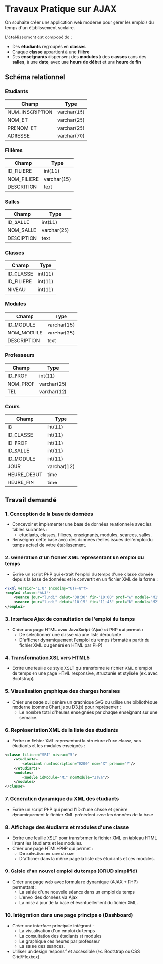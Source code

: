 # Travaux Pratique sur AJAX

On souhaite créer une application web moderne pour gérer les emplois du temps d'un établissement scolaire.

L'établissement est composé de :

- Des **étudiants** regroupés en **classes**
- Chaque **classe** appartient à une **filière**
- Des **enseignants** dispensent des **modules** à des **classes** dans des **salles**, à une **date**, avec une **heure de début** et une **heure de fin**

## Schéma relationnel

### Etudiants

| Champ           | Type        |
| --------------- | ----------- |
| NUM_INSCRIPTION | varchar(15) |
| NOM_ET          | varchar(25) |
| PRENOM_ET       | varchar(25) |
| ADRESSE         | varchar(70) |

### Filières

| Champ       | Type        |
| ----------- | ----------- |
| ID_FILIERE  | int(11)     |
| NOM_FILIERE | varchar(15) |
| DESCRITION  | text        |

### Salles

| Champ      | Type        |
| ---------- | ----------- |
| ID_SALLE   | int(11)     |
| NOM_SALLE  | varchar(25) |
| DESCIPTION | text        |

### Classes

| Champ      | Type    |
| ---------- | ------- |
| ID_CLASSE  | int(11) |
| ID_FILIERE | int(11) |
| NIVEAU     | int(11) |

### Modules

| Champ       | Type        |
| ----------- | ----------- |
| ID_MODULE   | varchar(15) |
| NOM_MODULE  | varchar(25) |
| DESCRIPTION | text        |

### Professeurs

| Champ    | Type        |
| -------- | ----------- |
| ID_PROF  | int(11)     |
| NOM_PROF | varchar(25) |
| TEL      | varchar(12) |

### Cours

| Champ       | Type        |
| ----------- | ----------- |
| ID          | int(11)     |
| ID_CLASSE   | int(11)     |
| ID_PROF     | int(11)     |
| ID_SALLE    | int(11)     |
| ID_MODULE   | int(11)     |
| JOUR        | varchar(12) |
| HEURE_DEBUT | time        |
| HEURE_FIN   | time        |

## Travail demandé

### 1. Conception de la base de données

- Concevoir et implémenter une base de données relationnelle avec les tables suivantes :
  - etudiants, classes, filieres, enseignants, modules, seances, salles.
- Renseigner cette base avec des données réelles issues de l'emploi du temps actuel de votre établissement.

### 2. Génération d'un fichier XML représentant un emploi du temps

- Écrire un script PHP qui extrait l'emploi du temps d'une classe donnée depuis la base de données et le convertit en un fichier XML de la forme :

```xml
<?xml version="1.0" encoding="UTF-8"?>
<emploi classe="AL3">
    <seance jour="lundi" debut="08:30" fin="10:00" prof="A" module="M1" salle="lab4"/>
    <seance jour="lundi" debut="10:15" fin="11:45" prof="B" module="M2" salle="londres"/>
</emploi>
```

### 3. Interface Ajax de consultation de l'emploi du temps

- Créer une page HTML avec JavaScript (Ajax) et PHP qui permet :
  - De sélectionner une classe via une liste déroulante
  - D'afficher dynamiquement l'emploi du temps (formaté à partir du fichier XML ou généré en HTML par PHP)

### 4. Transformation XSL vers HTML5

- Écrire une feuille de style XSLT qui transforme le fichier XML d'emploi du temps en une page HTML responsive, structurée et stylisée (ex. avec Bootstrap).

### 5. Visualisation graphique des charges horaires

- Créer une page qui génère un graphique SVG ou utilise une bibliothèque moderne (comme Chart.js ou D3.js) pour représenter :
  - Le nombre total d'heures enseignées par chaque enseignant sur une semaine.

### 6. Représentation XML de la liste des étudiants

- Écrire un fichier XML représentant la structure d'une classe, ses étudiants et les modules enseignés :

```xml
<classe filiere="SRI" niveau="5">
    <etudiants>
        <etudiant numInscription="E200" nom="X" prenom="Y"/>
    </etudiants>
    <modules>
        <module idModule="M1" nomModule="Java"/>
    </modules>
</classe>
```

### 7. Génération dynamique du XML des étudiants

- Écrire un script PHP qui prend l'ID d'une classe et génère dynamiquement le fichier XML précédent avec les données de la base.

### 8. Affichage des étudiants et modules d'une classe

- Écrire une feuille XSLT pour transformer le fichier XML en tableau HTML listant les étudiants et les modules.
- Créer une page HTML+PHP qui permet :
  - De sélectionner une classe
  - D'afficher dans la même page la liste des étudiants et des modules.

### 9. Saisie d'un nouvel emploi du temps (CRUD simplifié)

- Créer une page web avec formulaire dynamique (AJAX + PHP) permettant :
  - La saisie d'une nouvelle séance dans un emploi du temps
  - L'envoi des données via Ajax
  - La mise à jour de la base et éventuellement du fichier XML.

### 10. Intégration dans une page principale (Dashboard)

- Créer une interface principale intégrant :
  - La visualisation d'un emploi du temps
  - La consultation des étudiants et modules
  - Le graphique des heures par professeur
  - La saisie des séances.
- Utiliser un design responsif et accessible (ex. Bootstrap ou CSS Grid/Flexbox).
